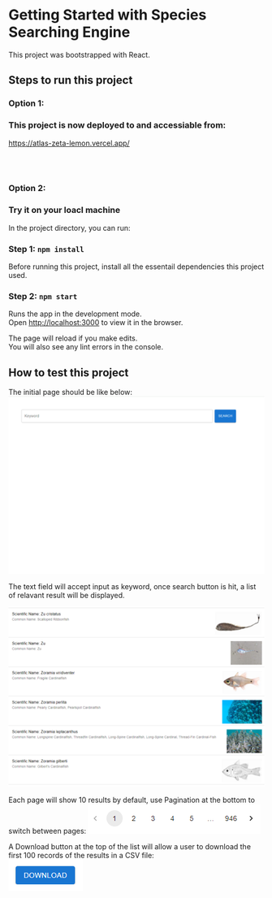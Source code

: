 # Getting Started with Species Searching Engine

This project was bootstrapped with React.

## Steps to run this project

### Option 1:

### This project is now deployed to and accessiable from:

https://atlas-zeta-lemon.vercel.app/

<br><br>

### Option 2:

### Try it on your loacl machine

In the project directory, you can run:

### Step 1: `npm install`

Before running this project, install all the essentail dependencies this project used.

### Step 2: `npm start`

Runs the app in the development mode.\
Open [http://localhost:3000](http://localhost:3000) to view it in the browser.

The page will reload if you make edits.\
You will also see any lint errors in the console.

## How to test this project

The initial page should be like below:
![alt text](image.png)

The text field will accept input as keyword, once search button is hit, a list of relavant result will be displayed.

![alt text](image-4.png)

Each page will show 10 results by default, use Pagination at the bottom to switch between pages:
![alt text](image-2.png)

A Download button at the top of the list will allow a user to download the first 100 records of the results in a CSV file:\
![alt text](image-3.png)

